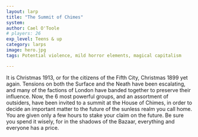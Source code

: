 ```yaml
---
layout: larp
title: "The Summit of Chimes"
system: 
author: Cael O'Toole
# players: 26
exp_level: Teens & up
category: larps
image: hero.jpg
tags: Potential violence, mild horror elements, magical capitalism

---
```


It is Christmas 1913, or for the citizens of the Fifth City, Christmas 1899 yet again. Tensions on both the Surface and the Neath have been escalating, and many of the factions of London have banded together to preserve their influence. Now, the 6 most powerful groups, and an assortment of outsiders, have been invited to a summit at the House of Chimes, in order to decide an important matter to the future of the sunless realm you call home. You are given only a few hours to stake your claim on the future. Be sure you spend it wisely, for in the shadows of the Bazaar, everything and everyone has a price.
